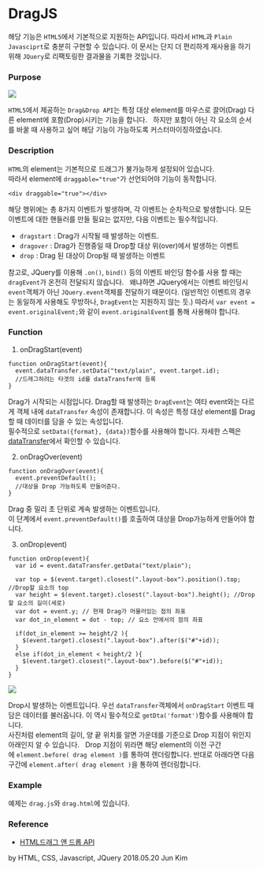 # DragJS
해당 기능은 `HTML5`에서 기본적으로 지원하는 API입니다.  따라서 `HTML`과 `Plain Javasciprt`로 충분히 구현할 수 있습니다.
이 문서는 단지 더 편리하게 재사용을 하기 위해 `JQuery`로 리팩토링한 결과물을 기록한 것입니다.

### Purpose
<img src='http://drive.google.com/uc?export=view&id=191dnTSZuQP0dkNWO92wdWu-EoU1dWtxs' /><br>

`HTML5`에서 제공하는 `Drag&Drop API`는 특정 대상 element를 마우스로 끌어(Drag) 다른 element에 포함(Drop)시키는 기능을 합니다.  
하지만 포함이 아닌 각 요소의 순서를 바꿀 때 사용하고 싶어 해당 기능이 가능하도록 커스터마이징하였습니다.

### Description
`HTML`의 element는 기본적으로 드래그가 불가능하게 설정되어 있습니다.  
따라서 element에 `draggable="true"`가 선언되어야 기능이 동작합니다.
```
<div draggable="true"></div>
```
 
해당 행위에는 총 8가지 이벤트가 발생하며, 각 이벤트는 순차적으로 발생합니다.
모든 이벤트에 대한 핸들러를 만들 필요는 없지만, 다음 이벤트는 필수적입니다.
* `dragstart` : Drag가 시작될 때 발생하는 이벤트.
* `dragover` : Drag가 진행중일 때 Drop할 대상 위(over)에서 발생하는 이벤트
* `drop` : Drag 된 대상이 Drop될 때 발생하는 이벤트

참고로, JQuery를 이용해 `.on()`, `bind()` 등의 이벤트 바인딩 함수를 사용 할 때는 `dragEvent`가 온전히 전달되지 않습니다.  
왜냐하면 JQuery에서는 이벤트 바인딩시 `event`객체가 아닌 `JQuery.event`객체를 전달하기 때문이다.
(일반적인 이벤트의 경우는 동일하게 사용해도 무방하나, `DragEvent`는 지원하지 않는 듯.)
따라서 `var event = event.originalEvent;`와 같이 `event.originalEvent`를 통해 사용해야 합니다.
### Function
1. onDragStart(event)
```
function onDragStart(event){
  event.dataTransfer.setData("text/plain", event.target.id);
  //드래그하려는 타겟의 id를 dataTransfer에 등록
}
```
Drag가 시작되는 시점입니다. Drag할 때 발생하는 `DragEvent`는 여타 event와는 다르게 객체 내에 `dataTransfer` 속성이 존재합니다. 
이 속성은 특정 대상 element를 Drag할 때 데이터를 담을 수 있는 속성입니다.  
필수적으로 `setData({format}, {data})`함수를 사용해야 합니다. 자세한 스펙은 [dataTransfer](https://developer.mozilla.org/ko/docs/Web/API/DataTransfer)에서 확인할 수 있습니다. 

2. onDragOver(event)
```
function onDragOver(event){
  event.preventDefault();
  //대상을 Drop 가능하도록 만들어준다.
}
```
Drag 중 밀리 초 단위로 계속 발생하는 이벤트입니다.  
이 단계에서 `event.preventDefault()`를 호출하여 대상을 Drop가능하게 만들어야 합니다.

3. onDrop(event)
```
function onDrop(event){
  var id = event.dataTransfer.getData("text/plain");

  var top = $(event.target).closest(".layout-box").position().top; //Drop할 요소의 top
  var height = $(event.target).closest(".layout-box").height(); //Drop할 요소의 길이(세로)
  var dot = event.y; // 현재 Drag가 머물러있는 점의 좌표
  var dot_in_element = dot - top; // 요소 안에서의 점의 좌표

  if(dot_in_element >= height/2 ){
	$(event.target).closest(".layout-box").after($("#"+id));
  }
  else if(dot_in_element < height/2 ){
	$(event.target).closest(".layout-box").before($("#"+id));
  }
}
```
<img src='http://drive.google.com/uc?export=view&id=1-K_YylxbvShUhXyvxJN_nQ_3OPMF3Ec3' /><br>

Drop시 발생하는 이벤트입니다. 
우선 `dataTransfer`객체에서 `onDragStart` 이벤트 때 담은 데이터를 불러옵니다. 이 역시 필수적으로 `getDta('format')`함수를 사용해야 합니다.  
사진처럼 element의 길이, 양 끝 위치를 알면 가운데를 기준으로 Drop 지점이 위인지 아래인지 알 수 있습니다.  
Drop 지점이 위라면 해당 element의 이전 구간에 `element.before( drag element )`를 통하여 렌더링합니다.
반대로 아래라면 다음 구간에 `element.after( drag element )`을 통하여 렌더링합니다. 


### Example
예제는 `drag.js`와 `drag.html`에 있습니다.

### Reference
* [HTML드래그 앤 드롭 API](https://developer.mozilla.org/ko/docs/Web/API/HTML_%EB%93%9C%EB%9E%98%EA%B7%B8_%EC%95%A4_%EB%93%9C%EB%A1%AD_API)


by HTML, CSS, Javascript, JQuery
2018.05.20 Jun Kim
